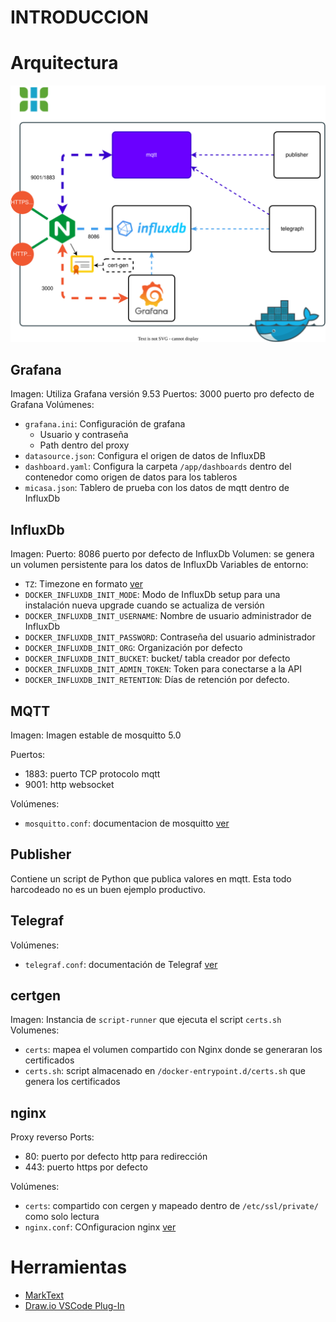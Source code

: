 # INTRODUCCION

# Arquitectura

![Arquitectura](diagrama.drawio.svg)

## Grafana

Imagen: Utiliza Grafana versión 9.53
Puertos:  3000 puerto pro defecto de Grafana
Volúmenes:

- `grafana.ini`: Configuración de grafana
  - Usuario y contraseña
  - Path dentro del proxy
- `datasource.json`: Configura el origen de datos de InfluxDB
- `dashboard.yaml`: Configura la carpeta `/app/dashboards` dentro del contenedor como origen de datos para los tableros
- `micasa.json`: Tablero de prueba con los datos de mqtt dentro de InfluxDb

## InfluxDb

Imagen:
Puerto: 8086  puerto por defecto de InfluxDb
Volumen: se genera un volumen persistente para los datos de InfluxDb
Variables de entorno:

- `TZ`: Timezone en formato [ver](https://en.wikipedia.org/wiki/List_of_tz_database_time_zones)
- `DOCKER_INFLUXDB_INIT_MODE`: Modo de InfluxDb setup para una instalación nueva upgrade cuando se actualiza de versión
- `DOCKER_INFLUXDB_INIT_USERNAME`: Nombre de usuario administrador de InfluxDb
- `DOCKER_INFLUXDB_INIT_PASSWORD`: Contraseña del usuario administrador
- `DOCKER_INFLUXDB_INIT_ORG`: Organización por defecto
- `DOCKER_INFLUXDB_INIT_BUCKET`: bucket/ tabla creador por defecto
- `DOCKER_INFLUXDB_INIT_ADMIN_TOKEN`: Token para conectarse a la API
- `DOCKER_INFLUXDB_INIT_RETENTION`: Días de retención por defecto.

## MQTT

Imagen: Imagen estable de mosquitto 5.0

Puertos:

- 1883: puerto TCP protocolo mqtt
- 9001: http websocket

Volúmenes:

- `mosquitto.conf`: documentacion de mosquitto [ver](https://mosquitto.org/man/mosquitto-conf-5.html)

## Publisher

Contiene un script de Python que publica valores en mqtt. Esta todo harcodeado no es un buen ejemplo productivo.

## Telegraf

Volúmenes:

- `telegraf.conf`: documentación de Telegraf [ver](https://docs.influxdata.com/telegraf/v1.26/configuration/#generate-a-configuration-file)

## certgen

Imagen: Instancia de `script-runner` que ejecuta el script `certs.sh`
Volumenes:

- `certs`: mapea el volumen compartido con Nginx donde se generaran los certificados
- `certs.sh`: script almacenado en `/docker-entrypoint.d/certs.sh` que genera los certificados

## nginx

Proxy reverso
Ports:

- 80: puerto por defecto http para redirección
- 443: puerto https por defecto

Volúmenes:

- `certs`: compartido con cergen y mapeado dentro de `/etc/ssl/private/` como solo lectura
- `nginx.conf`:  COnfiguracion nginx [ver](https://www.nginx.com/resources/wiki/start/topics/examples/full/)

# Herramientas

- [MarkText](https://github.com/marktext/marktext#windows)
- [Draw.io VSCode Plug-In](https://marketplace.visualstudio.com/items?itemName=hediet.vscode-drawio)


